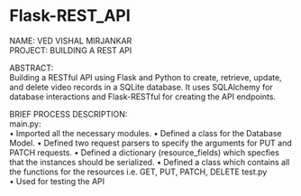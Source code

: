 # Flask-REST_API

NAME: VED VISHAL MIRJANKAR <br/>
PROJECT: BUILDING A REST API <br/>

ABSTRACT: <br/>
Building a RESTful API using Flask and Python to create, retrieve, update, and delete video records in a SQLite database. It uses SQLAlchemy for database interactions and Flask-RESTful for creating the API endpoints. </br>

BRIEF PROCESS DESCRIPTION:<br/>
main.py:<br>
•	Imported all the necessary modules.
•	Defined a class for the Database Model.
•	Defined two request parsers to specify the arguments for PUT and PATCH requests.
•	Defined a dictionary (resource_fields) which specfies that the instances should be serialized.
•	Defined a class which contains all the functions for the resources i.e. GET, PUT, PATCH, DELETE
test.py<br>
•	Used for testing the API<br>








